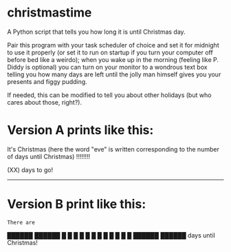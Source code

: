 # christmastime
A Python script that tells you how long it is until Christmas day.

Pair this program with your task scheduler of choice and set it for midnight to use it properly
(or set it to run on startup if you turn your computer off before bed like a weirdo);
when you wake up in the morning (feeling like P. Diddy is optional) you can turn on your monitor 
to a wondrous text box telling you how many days are left until the jolly man himself 
gives you your presents and figgy pudding.

If needed, this can be modified to tell you about other holidays (but who cares about those, right?).


# Version A prints like this:

It's Christmas  (here the word "eve" is written 
corresponding to the number of days until Christmas) !!!!!!!!
 
 
 
 
 
(XX) days to go!
 
-------------------------------------------------------------------
# Version B print like this:

    There are
  ██████  ██████
  █    █  █    █
  █    █  █    █
  █    █  █    █
  ██████  ██████
days until Christmas!
